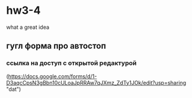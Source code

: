 # hw3-4
what a great idea


## гугл форма про автостоп
### ссылка на доступ с открытой редактурой
(https://docs.google.com/forms/d/1-D3aqcCpsN3gBbn10cULoaJpRRAw7qJXmz_ZdTy1JOk/edit?usp=sharing "dat")
